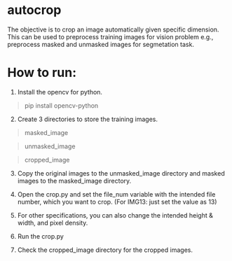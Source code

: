 # autocrop
The objective is to crop an image automatically given specific dimension. This can be used to preprocess training images for vision problem e.g., preprocess masked and unmasked images for segmetation task. 

# How to run:
1. Install the opencv for python.

> pip install opencv-python

2. Create 3 directories to store the training images. 

> masked_image

> unmasked_image

> cropped_image

3. Copy the original images to the unmasked_image directory and masked images to the masked_image directory.

4. Open the crop.py and set the file_num variable with the intended file number, which you want to crop. (For IMG13: just set the value as 13)

5. For other specifications, you can also change the intended height & width, and pixel density. 

6. Run the crop.py

7. Check the cropped_image directory for the cropped images.

